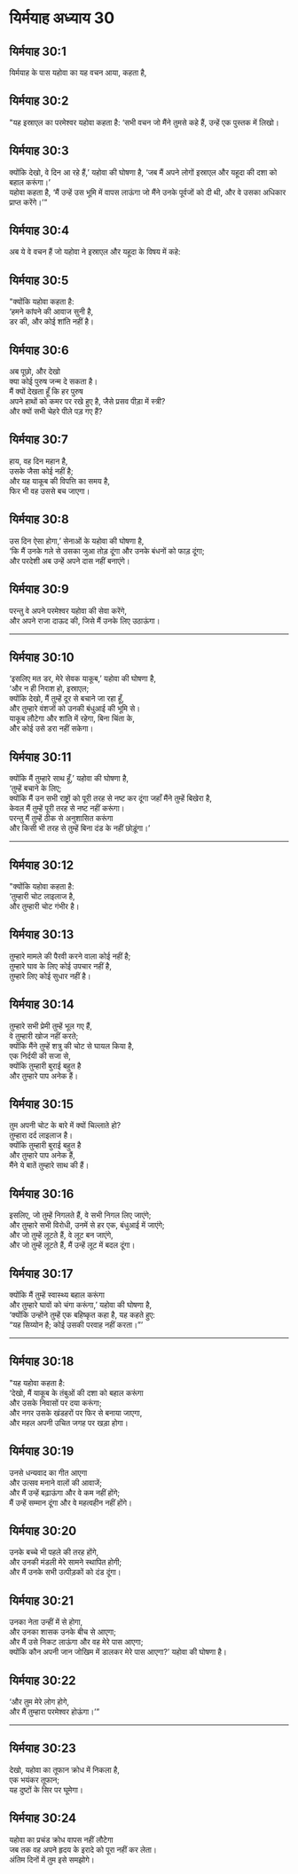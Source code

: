 # यिर्मयाह अध्याय 30

## यिर्मयाह 30:1  
यिर्मयाह के पास यहोवा का यह वचन आया, कहता है,

## यिर्मयाह 30:2  
"यह इस्राएल का परमेश्वर यहोवा कहता है: ‘सभी वचन जो मैंने तुमसे कहे हैं, उन्हें एक पुस्तक में लिखो।

## यिर्मयाह 30:3  
क्योंकि देखो, वे दिन आ रहे हैं,’ यहोवा की घोषणा है, ‘जब मैं अपने लोगों इस्राएल और यहूदा की दशा को बहाल करूंगा।’  
यहोवा कहता है, ‘मैं उन्हें उस भूमि में वापस लाऊंगा जो मैंने उनके पूर्वजों को दी थी, और वे उसका अधिकार प्राप्त करेंगे।’”

## यिर्मयाह 30:4  
अब ये वे वचन हैं जो यहोवा ने इस्राएल और यहूदा के विषय में कहे:

## यिर्मयाह 30:5  
"क्योंकि यहोवा कहता है:  
‘हमने कांपने की आवाज सुनी है,  
डर की, और कोई शांति नहीं है।

## यिर्मयाह 30:6  
अब पूछो, और देखो  
क्या कोई पुरुष जन्म दे सकता है।  
मैं क्यों देखता हूँ कि हर पुरुष  
अपने हाथों को कमर पर रखे हुए है, जैसे प्रसव पीड़ा में स्त्री?  
और क्यों सभी चेहरे पीले पड़ गए हैं?

## यिर्मयाह 30:7  
हाय, वह दिन महान है,  
उसके जैसा कोई नहीं है;  
और यह याकूब की विपत्ति का समय है,  
फिर भी वह उससे बच जाएगा।

## यिर्मयाह 30:8  
उस दिन ऐसा होगा,’ सेनाओं के यहोवा की घोषणा है,  
‘कि मैं उनके गले से उसका जुआ तोड़ दूंगा और उनके बंधनों को फाड़ दूंगा;  
और परदेशी अब उन्हें अपने दास नहीं बनाएंगे।

## यिर्मयाह 30:9  
परन्तु वे अपने परमेश्वर यहोवा की सेवा करेंगे,  
और अपने राजा दाऊद की, जिसे मैं उनके लिए उठाऊंगा।

---

## यिर्मयाह 30:10  
‘इसलिए मत डर, मेरे सेवक याकूब,’ यहोवा की घोषणा है,  
‘और न ही निराश हो, इस्राएल;  
क्योंकि देखो, मैं तुम्हें दूर से बचाने जा रहा हूँ,  
और तुम्हारे वंशजों को उनकी बंधुआई की भूमि से।  
याकूब लौटेगा और शांति में रहेगा, बिना चिंता के,  
और कोई उसे डरा नहीं सकेगा।

## यिर्मयाह 30:11  
क्योंकि मैं तुम्हारे साथ हूँ,’ यहोवा की घोषणा है,  
‘तुम्हें बचाने के लिए;  
क्योंकि मैं उन सभी राष्ट्रों को पूरी तरह से नष्ट कर दूंगा जहाँ मैंने तुम्हें बिखेरा है,  
केवल मैं तुम्हें पूरी तरह से नष्ट नहीं करूंगा।  
परन्तु मैं तुम्हें ठीक से अनुशासित करूंगा  
और किसी भी तरह से तुम्हें बिना दंड के नहीं छोड़ूंगा।’

---

## यिर्मयाह 30:12  
"क्योंकि यहोवा कहता है:  
‘तुम्हारी चोट लाइलाज है,  
और तुम्हारी चोट गंभीर है।

## यिर्मयाह 30:13  
तुम्हारे मामले की पैरवी करने वाला कोई नहीं है;  
तुम्हारे घाव के लिए कोई उपचार नहीं है,  
तुम्हारे लिए कोई सुधार नहीं है।

## यिर्मयाह 30:14  
तुम्हारे सभी प्रेमी तुम्हें भूल गए हैं,  
वे तुम्हारी खोज नहीं करते;  
क्योंकि मैंने तुम्हें शत्रु की चोट से घायल किया है,  
एक निर्दयी की सजा से,  
क्योंकि तुम्हारी बुराई बहुत है  
और तुम्हारे पाप अनेक हैं।

## यिर्मयाह 30:15  
तुम अपनी चोट के बारे में क्यों चिल्लाते हो?  
तुम्हारा दर्द लाइलाज है।  
क्योंकि तुम्हारी बुराई बहुत है  
और तुम्हारे पाप अनेक हैं,  
मैंने ये बातें तुम्हारे साथ की हैं।

## यिर्मयाह 30:16  
इसलिए, जो तुम्हें निगलते हैं, वे सभी निगल लिए जाएंगे;  
और तुम्हारे सभी विरोधी, उनमें से हर एक, बंधुआई में जाएंगे;  
और जो तुम्हें लूटते हैं, वे लूट बन जाएंगे,  
और जो तुम्हें लूटते हैं, मैं उन्हें लूट में बदल दूंगा।

## यिर्मयाह 30:17  
क्योंकि मैं तुम्हें स्वास्थ्य बहाल करूंगा  
और तुम्हारे घावों को चंगा करूंगा,’ यहोवा की घोषणा है,  
‘क्योंकि उन्होंने तुम्हें एक बहिष्कृत कहा है, यह कहते हुए:  
“यह सिय्योन है; कोई उसकी परवाह नहीं करता।”’

---

## यिर्मयाह 30:18  
"यह यहोवा कहता है:  
‘देखो, मैं याकूब के तंबुओं की दशा को बहाल करूंगा  
और उसके निवासों पर दया करूंगा;  
और नगर उसके खंडहरों पर फिर से बनाया जाएगा,  
और महल अपनी उचित जगह पर खड़ा होगा।

## यिर्मयाह 30:19  
उनसे धन्यवाद का गीत आएगा  
और उत्सव मनाने वालों की आवाजें;  
और मैं उन्हें बढ़ाऊंगा और वे कम नहीं होंगे;  
मैं उन्हें सम्मान दूंगा और वे महत्वहीन नहीं होंगे।

## यिर्मयाह 30:20  
उनके बच्चे भी पहले की तरह होंगे,  
और उनकी मंडली मेरे सामने स्थापित होगी;  
और मैं उनके सभी उत्पीड़कों को दंड दूंगा।

## यिर्मयाह 30:21  
उनका नेता उन्हीं में से होगा,  
और उनका शासक उनके बीच से आएगा;  
और मैं उसे निकट लाऊंगा और वह मेरे पास आएगा;  
क्योंकि कौन अपनी जान जोखिम में डालकर मेरे पास आएगा?’ यहोवा की घोषणा है।

## यिर्मयाह 30:22  
‘और तुम मेरे लोग होगे,  
और मैं तुम्हारा परमेश्वर होऊंगा।’”

---

## यिर्मयाह 30:23  
देखो, यहोवा का तूफान क्रोध में निकला है,  
एक भयंकर तूफान;  
यह दुष्टों के सिर पर घूमेगा।

## यिर्मयाह 30:24  
यहोवा का प्रचंड क्रोध वापस नहीं लौटेगा  
जब तक वह अपने हृदय के इरादे को पूरा नहीं कर लेता।  
अंतिम दिनों में तुम इसे समझोगे।
